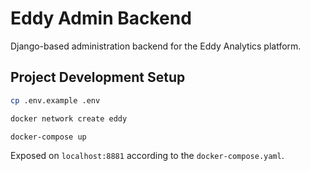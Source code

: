 # Eddy Admin Backend

Django-based administration backend for the Eddy Analytics platform. 

## Project Development Setup

```bash
cp .env.example .env
```

```bash
docker network create eddy
```

```bash
docker-compose up
```

Exposed on `localhost:8881` according to the `docker-compose.yaml`.